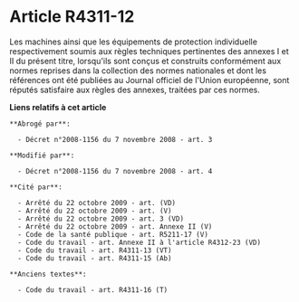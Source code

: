 # Article R4311-12

Les machines ainsi que les équipements de protection individuelle respectivement soumis aux règles techniques pertinentes des
annexes I et II du présent titre, lorsqu'ils sont conçus et construits conformément aux normes reprises dans la collection
des normes nationales et dont les références ont été publiées au Journal officiel de l'Union européenne, sont réputés
satisfaire aux règles des annexes, traitées par ces normes.

**Liens relatifs à cet article**

	**Abrogé par**:

	  - Décret n°2008-1156 du 7 novembre 2008 - art. 3

	**Modifié par**:

	  - Décret n°2008-1156 du 7 novembre 2008 - art. 4

	**Cité par**:

	  - Arrêté du 22 octobre 2009 - art. (VD)
	  - Arrêté du 22 octobre 2009 - art. (V)
	  - Arrêté du 22 octobre 2009 - art. 3 (VD)
	  - Arrêté du 22 octobre 2009 - art. Annexe II (V)
	  - Code de la santé publique - art. R5211-17 (V)
	  - Code du travail - art. Annexe II à l'article R4312-23 (VD)
	  - Code du travail - art. R4311-13 (VT)
	  - Code du travail - art. R4311-15 (Ab)

	**Anciens textes**:

	  - Code du travail - art. R4311-16 (T)
